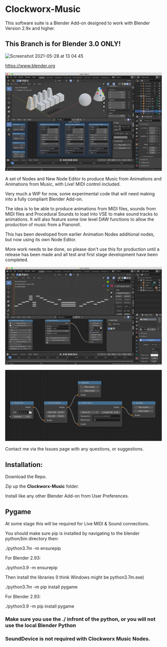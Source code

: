# Clockworx-Music

This software suite is a Blender Add-on designed to work with Blender Version 2.9x and higher. 

## This Branch is for Blender 3.0 ONLY!

<img width="158" alt="Screenshot 2021-05-28 at 13 04 45" src="https://user-images.githubusercontent.com/29657804/119981231-4a367200-bfb5-11eb-893d-f9dd6bc4bd3e.png">

https://www.blender.org

![Main Image 1](https://github.com/Clockmender/Clockworx-Music/blob/master/images/cm-3.png)

A set of Nodes and New Node Editor to produce Music from Animations and Animations from Music, with Live! MIDI control included.

Very much a WIP for now, some experimental code that will need making into a fully compliant Blender Add-on.

The idea is to be able to produce animations from MIDI files, sounds from MIDI files and Procedural Sounds to load into VSE to make sound tracks to animations. It will also feature some low level DAW functions to allow the production of music from a Pianoroll.

This has been developed from earlier Animation Nodes additional nodes, but now using its own Node Editor.

More work needs to be done, so please don't use this for production until a release has been made and all test and first stage development have been completed.

![Main Image 2](https://github.com/Clockmender/Clockworx-Music/blob/master/images/cm-1.png)

![Main Image 3](https://github.com/Clockmender/Clockworx-Music/blob/master/images/cm-2.png)

Contact me via the Issues page with any questions, or suggestions.

## Installation:

Download the Repo.

Zip up the **Clockworx-Music** folder.

Install like any other Blender Add-on from User Preferences.

## Pygame

At some stage this will be required for Live MIDI & Sound connections.

You should make sure pip is installed by navigating to the blender python/bin directory then:

./python3.7m -m ensurepip

For Blender 2.93:

./python3.9 -m ensurepip

Then install the libraries (I think Windows might be python3.7m.exe)

./python3.7m -m pip install pygame

For Blender 2.93:

./python3.9 -m pip install pygame

### Make sure you use the ./ infront of the python, or you will not use the local Blender Python

### SoundDevice is not required with Clockworx Music Nodes.
